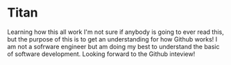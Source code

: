# Titan
Learning how this all work
I'm not sure if anybody is going to ever read this, but the purpose of this is to get an understanding for how Github works! 
I am not a sofrware engineer but am doing my best to understand the basic of software development. 
Looking forward to the Github inteview!
